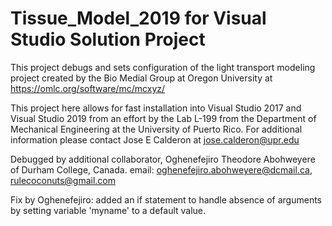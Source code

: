 # Tissue_Model_2019 for Visual Studio Solution Project

This project debugs and sets configuration of the light transport modeling project created by the Bio Medial Group at Oregon University at https://omlc.org/software/mc/mcxyz/

This project here allows for fast installation into Visual Studio 2017 and Visual Studio 2019 from an effort by the Lab L-199 from the Department of Mechanical Engineering at the University of Puerto Rico.  For additional information please contact Jose E Calderon at jose.calderon@upr.edu

Debugged by additional collaborator, Oghenefejiro Theodore Abohweyere of Durham College, Canada. email: oghenefejiro.abohweyere@dcmail.ca, rulecoconuts@gmail.com

Fix by Oghenefejiro: added an if statement to handle absence of arguments by setting variable 'myname' to a default value.
